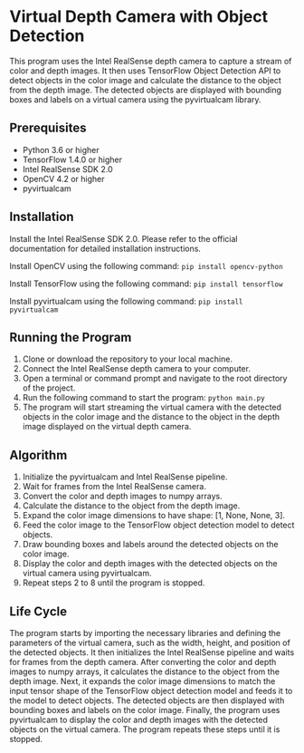 <h1>Virtual Depth Camera with Object Detection</h1>
<p>This program uses the Intel RealSense depth camera to capture a stream of color and depth images. It then uses TensorFlow Object Detection API to detect objects in the color image and calculate the distance to the object from the depth image. The detected objects are displayed with bounding boxes and labels on a virtual camera using the pyvirtualcam library.</p>
<h2>Prerequisites</h2>
<ul>
  <li>Python 3.6 or higher</li>
  <li>TensorFlow 1.4.0 or higher</li>
  <li>Intel RealSense SDK 2.0</li>
  <li>OpenCV 4.2 or higher</li>
  <li>pyvirtualcam</li>
</ul>
<h2>Installation</h2>
<p>Install the Intel RealSense SDK 2.0. Please refer to the official documentation for detailed installation instructions.</p>
<p>Install OpenCV using the following command: <code>pip install opencv-python</code></p>
<p>Install TensorFlow using the following command: <code>pip install tensorflow</code></p>
<p>Install pyvirtualcam using the following command: <code>pip install pyvirtualcam</code></p>
<h2>Running the Program</h2>
<ol>
  <li>Clone or download the repository to your local machine.</li>
  <li>Connect the Intel RealSense depth camera to your computer.</li>
  <li>Open a terminal or command prompt and navigate to the root directory of the project.</li>
  <li>Run the following command to start the program: <code>python main.py</code></li>
  <li>The program will start streaming the virtual camera with the detected objects in the color image and the distance to the object in the depth image displayed on the virtual depth camera.</li>
</ol>
<h2>Algorithm</h2>
<ol>
  <li>Initialize the pyvirtualcam and Intel RealSense pipeline.</li>
  <li>Wait for frames from the Intel RealSense camera.</li>
  <li>Convert the color and depth images to numpy arrays.</li>
  <li>Calculate the distance to the object from the depth image.</li>
  <li>Expand the color image dimensions to have shape: [1, None, None, 3].</li>
  <li>Feed the color image to the TensorFlow object detection model to detect objects.</li>
  <li>Draw bounding boxes and labels around the detected objects on the color image.</li>
  <li>Display the color and depth images with the detected objects on the virtual camera using pyvirtualcam.</li>
  <li>Repeat steps 2 to 8 until the program is stopped.</li>
</ol>
<h2>Life Cycle</h2>
<p>The program starts by importing the necessary libraries and defining the parameters of the virtual camera, such as the width, height, and position of the detected objects. It then initializes the Intel RealSense pipeline and waits for frames from the depth camera. After converting the color and depth images to numpy arrays, it calculates the distance to the object from the depth image. Next, it expands the color image dimensions to match the input tensor shape of the TensorFlow object detection model and feeds it to the model to detect objects. The detected objects are then displayed with bounding boxes and labels on the color image. Finally, the program uses pyvirtualcam to display the color and depth images with the detected objects on the virtual camera. The program repeats these steps until it is stopped.</p>